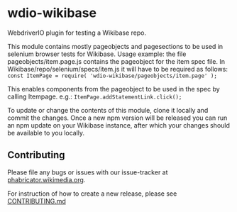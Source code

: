 # wdio-wikibase
WebdriverIO plugin for testing a Wikibase repo.

This module contains mostly pageobjects and pagesections to be used in selenium browser tests for Wikibase.
Usage example:
the file pageobjects/item.page.js contains the pageobject for the item spec file. In Wikibase/repo/selenium/specs/item.js it will have to be required as follows:  
`const ItemPage = require( 'wdio-wikibase/pageobjects/item.page' );`

This enables components from the pageobject to be used in the spec by calling Itempage. e.g.:
`ItemPage.addStatementLink.click();`

To update or change the contents of this module, clone it locally and commit the changes. Once a new npm version will be released you can run an npm update on your Wikibase instance, after which your changes should be available to you locally.

## Contributing

Please file any bugs or issues with our issue-tracker at [phabricator.wikimedia.org](https://phabricator.wikimedia.org/maniphest/task/edit/form/1/?tags=Wikidata,Browser-Tests).

For instruction of how to create a new release, please see [CONTRIBUTING.md](https://github.com/wmde/wdio-wikibase/blob/master/CONTRIBUTING.md)
